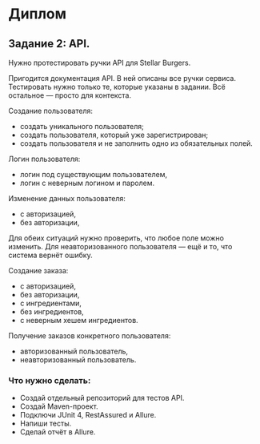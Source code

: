 # Диплом

## Задание 2: API.

Нужно протестировать ручки API для Stellar Burgers.

Пригодится документация API. В ней описаны все ручки сервиса. 
Тестировать нужно только те, которые указаны в задании. 
Всё остальное — просто для контекста.

Создание пользователя:
* создать уникального пользователя;
* создать пользователя, который уже зарегистрирован;
* создать пользователя и не заполнить одно из обязательных полей.

Логин пользователя:
* логин под существующим пользователем,
* логин с неверным логином и паролем.

Изменение данных пользователя:
* с авторизацией,
* без авторизации,

Для обеих ситуаций нужно проверить, что любое поле можно изменить. 
Для неавторизованного пользователя — ещё и то, что система вернёт ошибку.

Создание заказа:
* с авторизацией,
* без авторизации,
* с ингредиентами,
* без ингредиентов,
* с неверным хешем ингредиентов.

Получение заказов конкретного пользователя:
* авторизованный пользователь,
* неавторизованный пользователь.

### Что нужно сделать:

* Создай отдельный репозиторий для тестов API.
* Создай Maven-проект.
* Подключи JUnit 4, RestAssured и Allure.
* Напиши тесты.
* Сделай отчёт в Allure.

